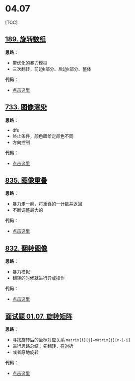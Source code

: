 # 04.07

[TOC]

## [189. 旋转数组](https://leetcode-cn.com/problems/rotate-array)
**思路：**
- 带优化的暴力模拟
- 三次翻转，前边k部分、后边k部分、整体

**代码：**
- [点击这里](./rotate1.go)
## [733. 图像渲染](https://leetcode-cn.com/problems/flood-fill)
**思路：**
- dfs
- 终止条件，颜色跟给定颜色不同
- 方向控制

**代码：**
- [点击这里](./floodFill.go)
## [835. 图像重叠](https://leetcode-cn.com/problems/image-overlap)
**思路：**
- 暴力走一趟，将重叠的一计数并返回
- 不断调整最大的

**代码：**
- [点击这里](./largestOverlap.go)
## [832. 翻转图像](https://leetcode-cn.com/problems/flipping-an-image)
**思路：**
- 暴力模拟
- 翻转的时候就进行异或操作

**代码：**
- [点击这里](./flipAndInvertImage.go)


## [面试题 01.07. 旋转矩阵](https://leetcode-cn.com/problems/rotate-matrix-lcci)
**思路：**
- 寻找旋转后的坐标对应关系 `matrix[i][j]=matrix[j][n-1-i]`
- 进行思路总结：先翻转，在对折
- 或者原地旋转

**代码：**
- [点击这里](./rotate.go)